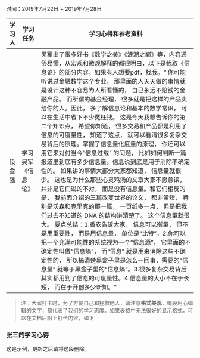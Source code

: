 时间：2019年7月22日 ~ 2019年7月28日

| 学习人  | 学习任务       | 学习心得和参考资料                                |
| ---- | ---------- | ---------------------------------------- |
| 段金强  | 学习 吴军《信息论》 | 吴军出了很多好书《数学之美》《浪潮之巅》等，内容通俗易懂，从宏观和微观解释的都很明白，以下是截取《信息论》的部分内容，如果有人想要pdf，找我。“ 你可能听说过金融数学这个专业， 那里面的人天天做的事情就是设计这种不容易为人所看懂的， 自己永远不赔钱的金融产品。 而所谓的基金经理， 很多就是把这样的产品卖给你的人。因此， 多了解信息论和基本的数学常识， 可以在生活中省下不少冤枉钱。 这是今天我想告诉你的第二个知识点， 希望你知道， 很多交易和产品都是利用了信息的可度量性， 知道了这点， 就可以看清很多复杂交易背后的原理。掌握了信息量化度量的原理， 你还可以用它来对付当今“信息过载” 的问题， 比如如何判断一篇报道里到底有多少信息量。信息说到底是用于消除不确定性的。 如果讲的事情大部分大家都知道， 信息量就很少。 这也是为什么那些心灵鸡汤的文章大家不愿意读， 并非是它们说的不对， 而是没有信息量。和它们相反的是， 我前面介绍的三篇改变世界的论文， 都非常短， 特别是沃森和克里克的那一篇， 一页纸多一点， 但是把我们过去不知道的 DNA 的结构讲清楚了。 这个信息量就很大。 要点总结：1.香农告诉大家， 信息可以衡量， 但不是用重要性， 而是用信息量， 单位是“比特”。2.你可以把一个充满可能性的系统视为一个“信息源”， 它里面的不确定性叫做“信息熵”， 而“信息” 就是用来消除这些不确定性的， 所以搞清楚黑盒子里是怎么一回事，需要的“信息量” 就等于黑盒子里的“信息熵”。3.很多复杂交易背后其实都用到了信息的可度量性。4.信息量的大小不在于长短， 而在于开创多少新知。" |

> 注：大家打卡时，为了方便自己和拯救他人，请注意**格式美观**，每段用心编辑的文字，都代表了我们的学习态度。如果表格中无法很好的显示格式，可以在文档后附上打卡内容，如下

### 张三的学习心得
这是示例，更新之后请将这段删除。
